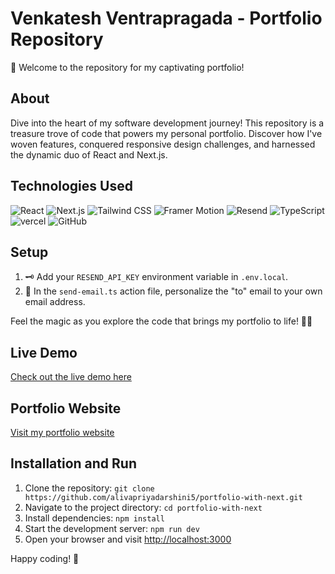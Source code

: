 # Venkatesh Ventrapragada - Portfolio Repository

🚀 Welcome to the repository for my captivating portfolio!

## About

Dive into the heart of my software development journey! This repository is a treasure trove of code that powers my personal portfolio. Discover how I've woven features, conquered responsive design challenges, and harnessed the dynamic duo of React and Next.js.

## Technologies Used

![React](https://img.shields.io/badge/Frontend-React-61DAFB?style=flat&logo=react&logoColor=white)
![Next.js](https://img.shields.io/badge/Frontend-Next.js-000000?style=flat&logo=next.js&logoColor=white)
![Tailwind CSS](https://img.shields.io/badge/Styling-Tailwind_CSS-38B2AC?style=flat&logo=tailwind-css&logoColor=white)
![Framer Motion](https://img.shields.io/badge/Animation-Framer_Motion-000000?style=flat&logo=framer-motion&logoColor=white)
![Resend](https://img.shields.io/badge/Backend-Resend-3178C6?style=flat&logo=resend&logoColor=white)
![TypeScript](https://img.shields.io/badge/Backend-TypeScript-3178C6?style=flat&logo=typescript&logoColor=white)
![vercel](https://img.shields.io/badge/Deployment-vercel-000000?style=flat&logo=vercel&logoColor=white)
![GitHub](https://img.shields.io/badge/GitHub-100000?style=flat&logo=github&logoColor=white)

## Setup

1. 🗝️ Add your `RESEND_API_KEY` environment variable in `.env.local`.
2. 📧 In the `send-email.ts` action file, personalize the "to" email to your own email address.

Feel the magic as you explore the code that brings my portfolio to life! 🌟✨

## Live Demo

[Check out the live demo here](https://alivapriyadarshini.vercel.app/)

## Portfolio Website

[Visit my portfolio website](https://alivapriyadarshini.vercel.app/)

## Installation and Run

1. Clone the repository: `git clone https://github.com/alivapriyadarshini5/portfolio-with-next.git`
2. Navigate to the project directory: `cd portfolio-with-next`
3. Install dependencies: `npm install`
4. Start the development server: `npm run dev`
5. Open your browser and visit [http://localhost:3000](http://localhost:3000)

Happy coding! 🚀
